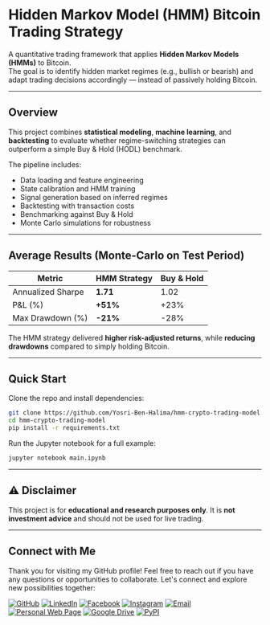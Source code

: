 
# Hidden Markov Model (HMM) Bitcoin Trading Strategy

A quantitative trading framework that applies **Hidden Markov Models (HMMs)** to Bitcoin.  
The goal is to identify hidden market regimes (e.g., bullish or bearish) and adapt trading decisions accordingly — instead of passively holding Bitcoin.  

---

## Overview

This project combines **statistical modeling**, **machine learning**, and **backtesting** to evaluate whether regime-switching strategies can outperform a simple Buy & Hold (HODL) benchmark.  

The pipeline includes:

- Data loading and feature engineering  
- State calibration and HMM training  
- Signal generation based on inferred regimes  
- Backtesting with transaction costs  
- Benchmarking against Buy & Hold  
- Monte Carlo simulations for robustness  

---

## Average Results (Monte-Carlo on Test Period)

| Metric              | HMM Strategy  | Buy & Hold |
|----------------------|--------------|------------|
| Annualized Sharpe    | **1.71**     | 1.02       |
| P&L (%)              | **+51%**     | +23%       |
| Max Drawdown (%)     | **-21%**     | -28%       |

The HMM strategy delivered **higher risk-adjusted returns**, while **reducing drawdowns** compared to simply holding Bitcoin.  

---

## Quick Start

Clone the repo and install dependencies:

```bash
git clone https://github.com/Yosri-Ben-Halima/hmm-crypto-trading-model.git
cd hmm-crypto-trading-model
pip install -r requirements.txt
````

Run the Jupyter notebook for a full example:

```bash
jupyter notebook main.ipynb
```

---

## ⚠️ Disclaimer

This project is for **educational and research purposes only**.
It is **not investment advice** and should not be used for live trading.

---

## Connect with Me

Thank you for visiting my GitHub profile! Feel free to reach out if you have any questions or opportunities to collaborate. Let's connect and explore new possibilities together:

[![GitHub](https://img.shields.io/badge/GitHub-Yosri--Ben--Halima-black?logo=github)](https://github.com/Yosri-Ben-Halima)
[![LinkedIn](https://img.shields.io/badge/LinkedIn-Yosri%20Ben%20Halima-blue?logo=linkedin)](https://www.linkedin.com/in/yosri-benhalima/)
[![Facebook](https://img.shields.io/badge/Facebook-@Yosry%20Ben%20Hlima-navy?logo=facebook)](https://www.facebook.com/NottherealYxsry)
[![Instagram](https://img.shields.io/badge/Instagram-@yosrybh-orange?logo=instagram)](https://www.instagram.com/yosrybh/)
[![Email](https://img.shields.io/badge/Email-yosri.benhalima@ept.ucar.tn-white?logo=gmail)](mailto:yosri.benhalima@ept.ucar.tn)
[![Personal Web Page](https://img.shields.io/badge/Personal%20Web%20Page-Visit%20Now-green?logo=googlechrome)](https://personal-web-page-yosribenhlima.streamlit.app/)
[![Google Drive](https://img.shields.io/badge/My%20Resume-Click%20Here-red?logo=googledrive&logoColor=white)](https://drive.google.com/file/d/18xB1tlZUBWz5URSli_9kewEFZwZPz235/view?usp=sharing)
[![PyPI](https://img.shields.io/badge/PyPI-yosri--ben--halima-pink?logo=pypi)](https://pypi.org/user/yosri-ben-halima/)
